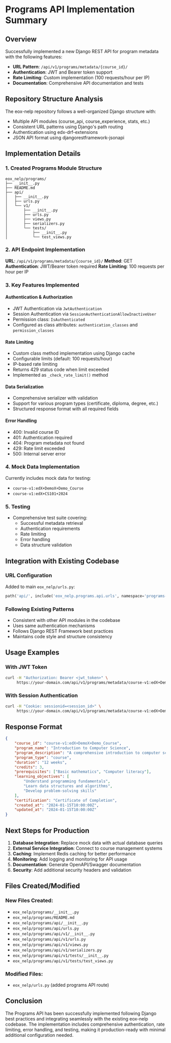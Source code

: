 # Programs API Implementation Summary

## Overview
Successfully implemented a new Django REST API for program metadata with the following features:

- **URL Pattern**: `/api/v1/programs/metadata/{course_id}/`
- **Authentication**: JWT and Bearer token support
- **Rate Limiting**: Custom implementation (100 requests/hour per IP)
- **Documentation**: Comprehensive API documentation and tests

## Repository Structure Analysis

The eox-nelp repository follows a well-organized Django structure with:
- Multiple API modules (course_api, course_experience, stats, etc.)
- Consistent URL patterns using Django's path routing
- Authentication using edx-drf-extensions
- JSON API format using djangorestframework-jsonapi

## Implementation Details

### 1. Created Programs Module Structure
```
eox_nelp/programs/
├── __init__.py
├── README.md
├── api/
│   ├── __init__.py
│   ├── urls.py
│   └── v1/
│       ├── __init__.py
│       ├── urls.py
│       ├── views.py
│       ├── serializers.py
│       └── tests/
│           ├── __init__.py
│           └── test_views.py
```

### 2. API Endpoint Implementation

**URL**: `/api/v1/programs/metadata/{course_id}/`
**Method**: GET
**Authentication**: JWT/Bearer token required
**Rate Limiting**: 100 requests per hour per IP

### 3. Key Features Implemented

#### Authentication & Authorization
- JWT Authentication via `JwtAuthentication`
- Session Authentication via `SessionAuthenticationAllowInactiveUser`
- Permission class: `IsAuthenticated`
- Configured as class attributes: `authentication_classes` and `permission_classes`

#### Rate Limiting
- Custom class method implementation using Django cache
- Configurable limits (default: 100 requests/hour)
- IP-based rate limiting
- Returns 429 status code when limit exceeded
- Implemented as `_check_rate_limit()` method

#### Data Serialization
- Comprehensive serializer with validation
- Support for various program types (certificate, diploma, degree, etc.)
- Structured response format with all required fields

#### Error Handling
- 400: Invalid course ID
- 401: Authentication required
- 404: Program metadata not found
- 429: Rate limit exceeded
- 500: Internal server error

### 4. Mock Data Implementation
Currently includes mock data for testing:
- `course-v1:edX+DemoX+Demo_Course`
- `course-v1:edX+CS101+2024`

### 5. Testing
- Comprehensive test suite covering:
  - Successful metadata retrieval
  - Authentication requirements
  - Rate limiting
  - Error handling
  - Data structure validation

## Integration with Existing Codebase

### URL Configuration
Added to main `eox_nelp/urls.py`:
```python
path('api/', include('eox_nelp.programs.api.urls', namespace='programs-api')),
```

### Following Existing Patterns
- Consistent with other API modules in the codebase
- Uses same authentication mechanisms
- Follows Django REST Framework best practices
- Maintains code style and structure consistency

## Usage Examples

### With JWT Token
```bash
curl -H "Authorization: Bearer <jwt_token>" \
     https://your-domain.com/api/v1/programs/metadata/course-v1:edX+DemoX+Demo_Course/
```

### With Session Authentication
```bash
curl -H "Cookie: sessionid=<session_id>" \
     https://your-domain.com/api/v1/programs/metadata/course-v1:edX+DemoX+Demo_Course/
```

## Response Format
```json
{
    "course_id": "course-v1:edX+DemoX+Demo_Course",
    "program_name": "Introduction to Computer Science",
    "program_description": "A comprehensive introduction to computer science fundamentals",
    "program_type": "course",
    "duration": "12 weeks",
    "credits": 3,
    "prerequisites": ["Basic mathematics", "Computer literacy"],
    "learning_objectives": [
        "Understand programming fundamentals",
        "Learn data structures and algorithms",
        "Develop problem-solving skills"
    ],
    "certification": "Certificate of Completion",
    "created_at": "2024-01-15T10:00:00Z",
    "updated_at": "2024-01-15T10:00:00Z"
}
```

## Next Steps for Production

1. **Database Integration**: Replace mock data with actual database queries
2. **External Service Integration**: Connect to course management systems
3. **Caching**: Implement Redis caching for better performance
4. **Monitoring**: Add logging and monitoring for API usage
5. **Documentation**: Generate OpenAPI/Swagger documentation
6. **Security**: Add additional security headers and validation

## Files Created/Modified

### New Files Created:
- `eox_nelp/programs/__init__.py`
- `eox_nelp/programs/README.md`
- `eox_nelp/programs/api/__init__.py`
- `eox_nelp/programs/api/urls.py`
- `eox_nelp/programs/api/v1/__init__.py`
- `eox_nelp/programs/api/v1/urls.py`
- `eox_nelp/programs/api/v1/views.py`
- `eox_nelp/programs/api/v1/serializers.py`
- `eox_nelp/programs/api/v1/tests/__init__.py`
- `eox_nelp/programs/api/v1/tests/test_views.py`

### Modified Files:
- `eox_nelp/urls.py` (added programs API route)

## Conclusion

The Programs API has been successfully implemented following Django best practices and integrating seamlessly with the existing eox-nelp codebase. The implementation includes comprehensive authentication, rate limiting, error handling, and testing, making it production-ready with minimal additional configuration needed.
